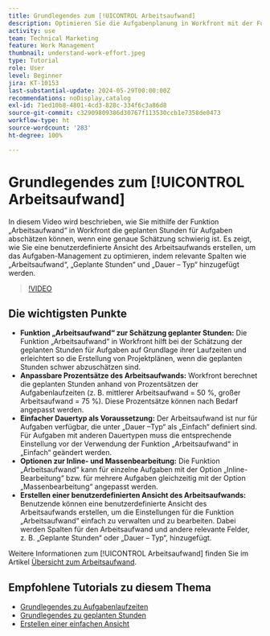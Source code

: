 ```yaml
---
title: Grundlegendes zum [!UICONTROL Arbeitsaufwand]
description: Optimieren Sie die Aufgabenplanung in Workfront mit der Funktion „Arbeitsaufwand“, die anpassbare Schätzungen der geplanten Stunden, Inline- und Massenbearbeitungen sowie benutzerdefinierte Ansichten ermöglicht und so für ein effizientes Projekt-Management sorgt.
activity: use
team: Technical Marketing
feature: Work Management
thumbnail: understand-work-effort.jpeg
type: Tutorial
role: User
level: Beginner
jira: KT-10153
last-substantial-update: 2024-05-29T00:00:00Z
recommendations: noDisplay,catalog
exl-id: 71ed10b8-4801-4cd3-828c-334f6c3a86d8
source-git-commit: c32909809386d30767f113530ccb1e7358de0473
workflow-type: ht
source-wordcount: '283'
ht-degree: 100%

---
```


# Grundlegendes zum [!UICONTROL Arbeitsaufwand]

In diesem Video wird beschrieben, wie Sie mithilfe der Funktion „Arbeitsaufwand“ in Workfront die geplanten Stunden für Aufgaben abschätzen können, wenn eine genaue Schätzung schwierig ist.
Es zeigt, wie Sie eine benutzerdefinierte Ansicht des Arbeitsaufwands erstellen, um das Aufgaben-Management zu optimieren, indem relevante Spalten wie „Arbeitsaufwand“, „Geplante Stunden“ und „Dauer – Typ“ hinzugefügt werden.

>[!VIDEO](https://video.tv.adobe.com/v/3429446/?quality=12&learn=on&enablevpops)

## Die wichtigsten Punkte

* **Funktion „Arbeitsaufwand“ zur Schätzung geplanter Stunden:** Die Funktion „Arbeitsaufwand“ in Workfront hilft bei der Schätzung der geplanten Stunden für Aufgaben auf Grundlage ihrer Laufzeiten und erleichtert so die Erstellung von Projektplänen, wenn die geplanten Stunden schwer abzuschätzen sind. 
* **Anpassbare Prozentsätze des Arbeitsaufwands:** Workfront berechnet die geplanten Stunden anhand von Prozentsätzen der Aufgabenlaufzeiten (z. B. mittlerer Arbeitsaufwand = 50 %, großer Arbeitsaufwand = 75 %). Diese Prozentsätze können nach Bedarf angepasst werden. 
* **Einfacher Dauertyp als Voraussetzung:** Der Arbeitsaufwand ist nur für Aufgaben verfügbar, die unter „Dauer –Typ“ als „Einfach“ definiert sind. Für Aufgaben mit anderen Dauertypen muss die entsprechende Einstellung vor der Verwendung der Funktion „Arbeitsaufwand“ in „Einfach“ geändert werden. 
* **Optionen zur Inline- und Massenbearbeitung:** Die Funktion „Arbeitsaufwand“ kann für einzelne Aufgaben mit der Option „Inline-Bearbeitung“ bzw. für mehrere Aufgaben gleichzeitig mit der Option „Massenbearbeitung“ angepasst werden. 
* **Erstellen einer benutzerdefinierten Ansicht des Arbeitsaufwands:** Benutzende können eine benutzerdefinierte Ansicht des Arbeitsaufwands erstellen, um die Einstellungen für die Funktion „Arbeitsaufwand“ einfach zu verwalten und zu bearbeiten. Dabei werden Spalten für den Arbeitsaufwand und andere relevante Felder, z. B. „Geplante Stunden“ oder „Dauer – Typ“, hinzugefügt. 


Weitere Informationen zum [!UICONTROL Arbeitsaufwand] finden Sie im Artikel [Übersicht zum Arbeitsaufwand](https://experienceleague.adobe.com/docs/workfront/using/manage-work/tasks/task-information/work-effort.html?lang=de).


## Empfohlene Tutorials zu diesem Thema

* [Grundlegendes zu Aufgabenlaufzeiten](/help/manage-work/tasks/understand-task-durations.md)
* [Grundlegendes zu geplanten Stunden](/help/manage-work/tasks/understand-planned-hours.md)
* [Erstellen einer einfachen Ansicht](/help/reporting/basic-reporting/create-a-basic-view.md)
